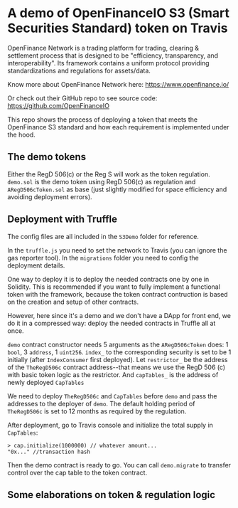 # A demo of OpenFinanceIO S3 (Smart Securities Standard) token on Travis

OpenFinance Network is a trading platform for trading, clearing & settlement process that is designed to be "efficiency, transparency, and interoperability". Its framework contains a uniform protocol providing standardizations and regulations for assets/data. 

Know more about OpenFinance Network here: <https://www.openfinance.io/>

Or check out their GitHub repo to see source code: <https://github.com/OpenFinanceIO>

This repo shows the process of deploying a token that meets the OpenFinance S3 standard and how each requirement is implemented under the hood.

## The demo tokens

Either the RegD 506(c) or the Reg S will work as the token regulation. `demo.sol` is the demo token using RegD 506(c) as regulation and `ARegD506cToken.sol` as base (just slightly modified for space efficiency and avoiding deployment errors).

## Deployment with Truffle 

The config files are all included in the `S3Demo` folder for reference.

In the `truffle.js` you need to set the network to Travis (you can ignore the gas reporter tool). In the `migrations` folder you need to config the deployment details. 

One way to deploy it is to deploy the needed contracts one by one in Solidity. This is recommended if you want to fully implement a functional token with the framework, because the token contract contruction is based on the creation and setup of other contracts. 

However, here since it's a demo and we don't have a DApp for front end, we do it in a compressed way: deploy the needed contracts in Truffle all at once.

`demo` contract constructor needs 5 arguments as the `ARegD506cToken` does: 1 `bool`, 3 `address`, 1 `uint256`. `index_` to the corresponding security is set to be 1 initially (after `IndexConsumer` first deployed). Let `restrictor_` be the address of the `TheRegD506c` contract address--that means we use the RegD 506 (c) with basic token logic as the restrictor. And `capTables_` is the address of newly deployed `CapTables` 

We need to deploy `TheRegD506c` and `CapTables` before `demo` and pass the addresses to the deployer of `demo`. The default holding period of `TheRegD506c` is set to 12 months as required by the regulation.

After deployment, go to Travis console and initialize the total supply in `CapTables`:

```
> cap.initialize(1000000) // whatever amount...
"0x..." //transaction hash
```
Then the demo contract is ready to go. You can call `demo.migrate` to transfer control over the cap table to the token contract.

## Some elaborations on token & regulation logic


